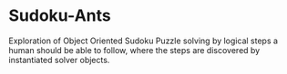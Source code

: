 # Sudoku-Ants
Exploration of Object Oriented Sudoku Puzzle solving by logical steps a human should be able to follow, where the steps are discovered by instantiated solver objects.
